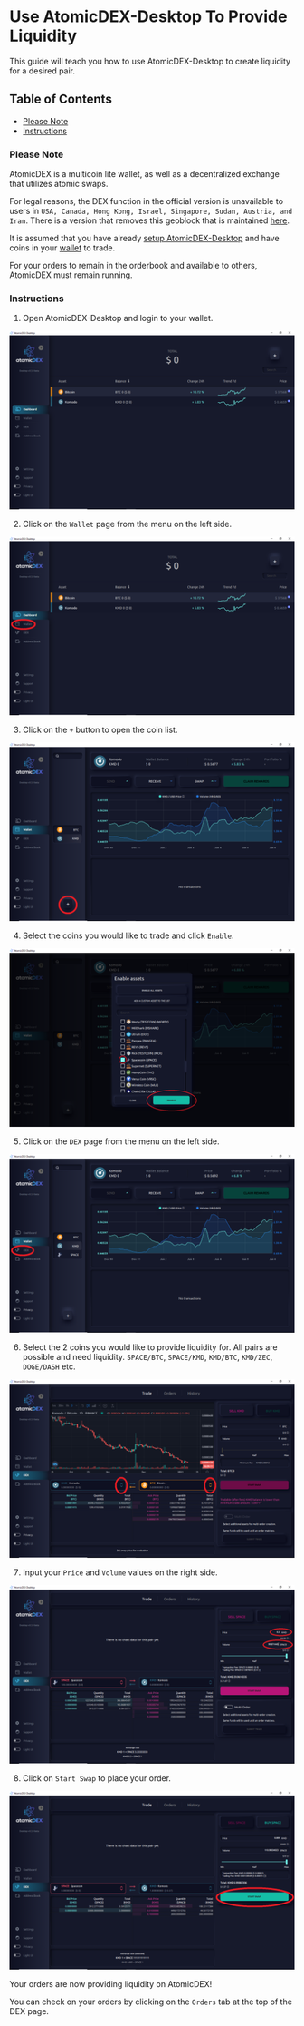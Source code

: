 # Use AtomicDEX-Desktop To Provide Liquidity

This guide will teach you how to use AtomicDEX-Desktop to create liquidity for a desired pair.

## Table of Contents

- [Please Note](#Please-Note)
- [Instructions](#Instructions)

### Please Note

AtomicDEX is a multicoin lite wallet, as well as a decentralized exchange that utilizes atomic swaps.

For legal reasons, the DEX function in the official version is unavailable to users in `USA, Canada, Hong Kong, Israel, Singapore, Sudan, Austria, and Iran`. There is a version that removes this geoblock that is maintained [here](https://github.com/marmarachain/atomicdex-desktop/releases).

It is assumed that you have already [setup AtomicDEX-Desktop](https://github.com/SpaceWorksCo/guides/blob/master/Setup-AtomicDEX-Desktop.md#setup-atomicDEX-desktop) and have coins in your [wallet](https://github.com/SpaceWorksCo/guides/blob/master/Use-AtomicDEX-Desktop-As-A-Wallet.md#use-atomicDEX-desktop-as-a-wallet) to trade.

For your orders to remain in the orderbook and available to others, AtomicDEX must remain running.

### Instructions

1. Open AtomicDEX-Desktop and login to your wallet.

![Login](/images/atomicdex_login.png)

2. Click on the `Wallet` page from the menu on the left side.

![Wallet](/images/atomicdex_wallet.png)

3. Click on the `+` button to open the coin list.

![Add Coin](/images/atomicdex_add_coin.png)

4. Select the coins you would like to trade and click `Enable`.

![Enable](/images/atomicdex_enable.png)

5. Click on the `DEX` page from the menu on the left side.

![DEX](/images/atomicdex_dex.png)

6. Select the 2 coins you would like to provide liquidity for. All pairs are possible and need liquidity.
`SPACE/BTC`, `SPACE/KMD`, `KMD/BTC`, `KMD/ZEC`, `DOGE/DASH` etc.

![Coins](/images/atomicdex_coins.png)

7. Input your `Price` and `Volume` values on the right side.

![Order](/images/atomicdex_order2.png)

8. Click on `Start Swap` to place your order.

![Swap](/images/atomicdex_swap.png)

Your orders are now providing liquidity on AtomicDEX!

You can check on your orders by clicking on the `Orders` tab at the top of the DEX page.
